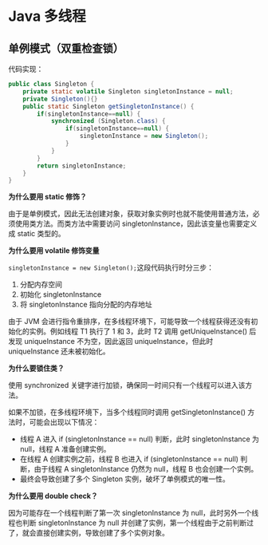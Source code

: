 # Java 多线程

## 单例模式（双重检查锁）

代码实现：

```java
public class Singleton {
    private static volatile Singleton singletonInstance = null;
    private Singleton(){}
    public static Singleton getSingletonInstance() {
        if(singletonInstance==null) {
            synchronized (Singleton.class) {
                if(singletonInstance==null) {
                    singletonInstance = new Singleton();
                }
            }
        }
        return singletonInstance;
    }
}
```

**为什么要用 static 修饰？**

由于是单例模式，因此无法创建对象，获取对象实例时也就不能使用普通方法，必须使用类方法。而类方法中需要访问 singletonInstance，因此该变量也需要定义成 static 类型的。

**为什么要用 volatile 修饰变量**

`singletonInstance = new Singleton();`这段代码执行时分三步：

1. 分配内存空间
2. 初始化 singletonInstance
3. 将 singletonInstance 指向分配的内存地址

由于 JVM 会进行指令重排序，在多线程环境下，可能导致一个线程获得还没有初始化的实例。例如线程 T1 执行了 1 和 3，此时 T2 调用 getUniqueInstance() 后发现 uniqueInstance 不为空，因此返回 uniqueInstance，但此时 uniqueInstance 还未被初始化。

**为什么要锁住类？**

使用 synchronized 关键字进行加锁，确保同一时间只有一个线程可以进入该方法。

如果不加锁，在多线程环境下，当多个线程同时调用 getSingletonInstance() 方法时，可能会出现以下情况：

- 线程 A 进入 if (singletonInstance == null) 判断，此时 singletonInstance 为 null，线程 A 准备创建实例。
- 在线程 A 创建实例之前，线程 B 也进入 if (singletonInstance == null) 判断，由于线程 A singletonInstance 仍然为 null，线程 B 也会创建一个实例。
- 最终会导致创建了多个 Singleton 实例，破坏了单例模式的唯一性。

**为什么要用 double check？**

因为可能存在一个线程判断了第一次 singletonInstance 为 null，此时另外一个线程也判断 singletonInstance 为 null 并创建了实例，第一个线程由于之前判断过了，就会直接创建实例，导致创建了多个实例对象。
